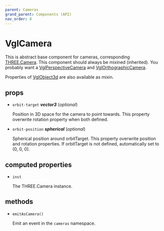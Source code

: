```yaml
---
parent: Cameras
grand_parent: Components (API)
nav_order: 0
---
```

# VglCamera

This is abstract base component for cameras,
corresponding [THREE.Camera](https://threejs.org/docs/index.html#api/cameras/Camera).
This component should always be mixined (inherited).
You probably want a [VglPerspectiveCamera](vgl-perspective-camera)
and [VglOrthographicCamera](vgl-orthographic-camera).

Properties of [VglObject3d](../core/vgl-object3d) are also available as mixin. 

## props 

- `orbit-target` ***vector3*** (*optional*) 

  Position in 3D space for the camera to point towards.
  This property overwrite rotation property when both defined. 

- `orbit-position` ***spherical*** (*optional*) 

  Spherical position around orbitTarget.
  This property overwrite position and rotation properties.
  If orbitTarget is not defined, automatically set to (0, 0, 0). 

## computed properties 

- `inst` 

  The THREE.Camera instance. 

## methods 

- `emitAsCamera()` 

  Emit an event in the `cameras` namespace. 

